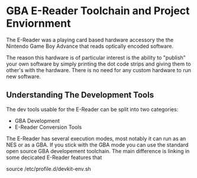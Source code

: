 # GBA E-Reader Toolchain and Project Enviornment

The E-Reader was a playing card based hardware accessory the the Nintendo
Game Boy Advance that reads optically encoded software.

The reason this hardware is of particular interest is the ability to "publish"
your own software by simply printing the dot code strips and giving them to
other's with the hardware. There is no need for any custom hardware to run
new software.

## Understanding The Development Tools

The dev tools usable for the E-Reader can be split into two categories:
 - GBA Development
 - E-Reader Conversion Tools

The E-Reader has several execution modes, most notably it can run as an NES
or as a GBA. If you stick with the GBA mode you can use the standard open
source GBA developement toolchain. The main difference is linking in some
decicated E-Reader features that



source /etc/profile.d/devkit-env.sh
